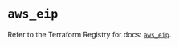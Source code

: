 # `aws_eip`

Refer to the Terraform Registry for docs: [`aws_eip`](https://registry.terraform.io/providers/hashicorp/aws/5.100.0/docs/resources/eip).
